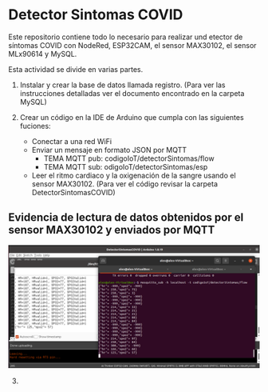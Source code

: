 # Detector Sintomas COVID
Este repositorio contiene todo lo necesario para realizar und etector de síntomas COVID con NodeRed, ESP32CAM, el sensor MAX30102, el sensor MLx90614 y MySQL. 

Esta actividad se divide en varias partes.

1. Instalar y crear la base de datos llamada registro. (Para ver las instrucciones detalladas ver el documento encontrado en la carpeta MySQL)

2. Crear un código en la IDE de Arduino que cumpla con las siguientes fuciones:
    - Conectar a una red WiFi
    - Enviar un mensaje en formato JSON por MQTT
        - TEMA MQTT pub: codigoIoT/detectorSintomas/flow
        - TEMA MQTT sub: odigoIoT/detectorSintomas/esp
    - Leer el ritmo cardiaco y la oxigenación de la sangre usando el sensor MAX30102. (Para ver el código revisar la carpeta DetectorSintomasCOVID)

## Evidencia de lectura de datos obtenidos por el sensor MAX30102 y enviados por MQTT
![Datos enviados por MQTT](https://github.com/Alejandro-Dom/Detector_Sintomas_COVID/blob/main/Imagenes/Valores_MQTT_max30102) 

3. 